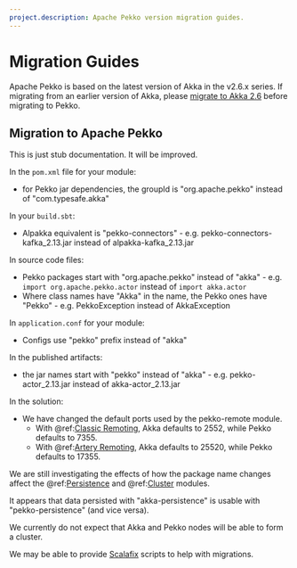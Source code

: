 ```yaml
---
project.description: Apache Pekko version migration guides.
---
```

# Migration Guides

Apache Pekko is based on the latest version of Akka in the v2.6.x series. If migrating from an earlier version of Akka, 
please [migrate to Akka 2.6](https://doc.akka.io/docs/akka/current/project/migration-guides.html) before migrating to Pekko.

## Migration to Apache Pekko

This is just stub documentation. It will be improved.

In the `pom.xml` file for your module:
* for Pekko jar dependencies, the groupId is "org.apache.pekko" instead of "com.typesafe.akka"

In your `build.sbt`:
* Alpakka equivalent is "pekko-connectors" - e.g. pekko-connectors-kafka_2.13.jar instead of alpakka-kafka_2.13.jar

In source code files:
* Pekko packages start with "org.apache.pekko" instead of "akka" - e.g. `import org.apache.pekko.actor` instead of `import akka.actor`
* Where class names have "Akka" in the name, the Pekko ones have "Pekko" - e.g. PekkoException instead of AkkaException

In `application.conf` for your module:
* Configs use "pekko" prefix instead of "akka"

In the published artifacts:
* the jar names start with "pekko" instead of "akka" - e.g. pekko-actor_2.13.jar instead of akka-actor_2.13.jar

In the solution:
* We have changed the default ports used by the pekko-remote module.
    * With @ref:[Classic Remoting](../remoting.md), Akka defaults to 2552, while Pekko defaults to 7355.
    * With @ref:[Artery Remoting](../remoting-artery.md), Akka defaults to 25520, while Pekko defaults to 17355.

We are still investigating the effects of how the package name changes affect the @ref:[Persistence](../persistence.md)
and @ref:[Cluster](../cluster-usage.md) modules.

It appears that data persisted with "akka-persistence" is usable with "pekko-persistence" (and vice versa).

We currently do not expect that Akka and Pekko nodes will be able to form a cluster.

We may be able to provide [Scalafix](https://scalacenter.github.io/scalafix/) scripts to help with migrations.
